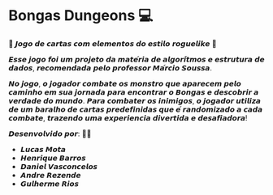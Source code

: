 # Bongas Dungeons 💻​

🔴 𝙅𝙤𝙜𝙤 𝙙𝙚 𝙘𝙖𝙧𝙩𝙖𝙨 𝙘𝙤𝙢 𝙚𝙡𝙚𝙢𝙚𝙣𝙩𝙤𝙨 𝙙𝙤 𝙚𝙨𝙩𝙞𝙡𝙤 𝙧𝙤𝙜𝙪𝙚𝙡𝙞𝙠𝙚 🔴

𝙀𝙨𝙨𝙚 𝙟𝙤𝙜𝙤 𝙛𝙤𝙞 𝙪𝙢 𝙥𝙧𝙤𝙟𝙚𝙩𝙤 𝙙𝙖 𝙢𝙖𝙩𝙚́𝙧𝙞𝙖 𝙙𝙚 𝙖𝙡𝙜𝙤𝙧𝙞́𝙩𝙢𝙤𝙨 𝙚 𝙚𝙨𝙩𝙧𝙪𝙩𝙪𝙧𝙖 𝙙𝙚 𝙙𝙖𝙙𝙤𝙨, 𝙧𝙚𝙘𝙤𝙢𝙚𝙣𝙙𝙖𝙙𝙖 𝙥𝙚𝙡𝙤 𝙥𝙧𝙤𝙛𝙚𝙨𝙨𝙤𝙧 𝙈𝙖́𝙧𝙘𝙞𝙤 𝙎𝙤𝙪𝙨𝙨𝙖.

𝙉𝙤 𝙟𝙤𝙜𝙤, 𝙤 𝙟𝙤𝙜𝙖𝙙𝙤𝙧 𝙘𝙤𝙢𝙗𝙖𝙩𝙚 𝙤𝙨 𝙢𝙤𝙣𝙨𝙩𝙧𝙤 𝙦𝙪𝙚 𝙖𝙥𝙖𝙧𝙚𝙘𝙚𝙢 𝙥𝙚𝙡𝙤 𝙘𝙖𝙢𝙞𝙣𝙝𝙤 𝙚𝙢 𝙨𝙪𝙖 𝙟𝙤𝙧𝙣𝙖𝙙𝙖 𝙥𝙖𝙧𝙖 𝙚𝙣𝙘𝙤𝙣𝙩𝙧𝙖𝙧 𝙤 𝘽𝙤𝙣𝙜𝙖𝙨 𝙚 𝙙𝙚𝙨𝙘𝙤𝙗𝙧𝙞𝙧 𝙖 𝙫𝙚𝙧𝙙𝙖𝙙𝙚 𝙙𝙤 𝙢𝙪𝙣𝙙𝙤. 𝙋𝙖𝙧𝙖 𝙘𝙤𝙢𝙗𝙖𝙩𝙚𝙧 𝙤𝙨 𝙞𝙣𝙞𝙢𝙞𝙜𝙤𝙨, 𝙤 𝙟𝙤𝙜𝙖𝙙𝙤𝙧 𝙪𝙩𝙞𝙡𝙞𝙯𝙖 𝙙𝙚 𝙪𝙢 𝙗𝙖𝙧𝙖𝙡𝙝𝙤 𝙙𝙚 𝙘𝙖𝙧𝙩𝙖𝙨 𝙥𝙧𝙚𝙙𝙚𝙛𝙞𝙣𝙞𝙙𝙖𝙨 𝙦𝙪𝙚 𝙚́ 𝙧𝙖𝙣𝙙𝙤𝙢𝙞𝙯𝙖𝙙𝙤 𝙖 𝙘𝙖𝙙𝙖 𝙘𝙤𝙢𝙗𝙖𝙩𝙚, 𝙩𝙧𝙖𝙯𝙚𝙣𝙙𝙤 𝙪𝙢𝙖 𝙚𝙭𝙥𝙚𝙧𝙞𝙚𝙣𝙘𝙞𝙖 𝙙𝙞𝙫𝙚𝙧𝙩𝙞𝙙𝙖 𝙚 𝙙𝙚𝙨𝙖𝙛𝙞𝙖𝙙𝙤𝙧𝙖! 

𝘿𝙚𝙨𝙚𝙣𝙫𝙤𝙡𝙫𝙞𝙙𝙤 𝙥𝙤𝙧: 🧑‍💻

  - 𝙇𝙪𝙘𝙖𝙨 𝙈𝙤𝙩𝙖 
  - 𝙃𝙚𝙣𝙧𝙞𝙦𝙪𝙚 𝘽𝙖𝙧𝙧𝙤𝙨
  - 𝘿𝙖𝙣𝙞𝙚𝙡 𝙑𝙖𝙨𝙘𝙤𝙣𝙘𝙚𝙡𝙤𝙨
  - 𝘼𝙣𝙙𝙧𝙚 𝙍𝙚𝙯𝙚𝙣𝙙𝙚
  - 𝙂𝙪𝙡𝙝𝙚𝙧𝙢𝙚 𝙍𝙞𝙤𝙨
